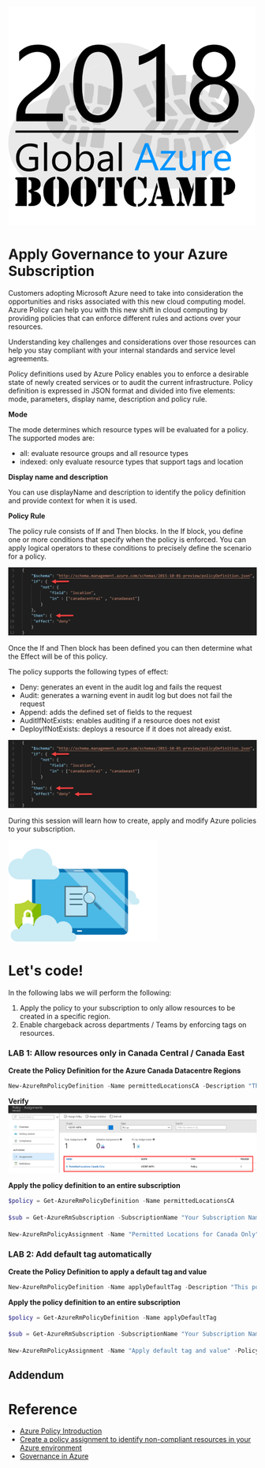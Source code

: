 ![gablogo][gablogo]
# Apply Governance to your Azure Subscription

Customers adopting Microsoft Azure need to take into consideration the opportunities and risks associated with this new cloud computing model. Azure Policy can help you with this new shift in cloud computing by providing policies that can enforce different rules and actions over your resources.

Understanding key challenges and considerations over those resources can help you stay compliant with your internal standards and service level agreements.

Policy definitions used by Azure Policy enables you to enforce a desirable state of newly created services or to audit the current infrastructure. Policy definition is expressed in JSON format and divided into five elements: mode, parameters, display name, description and policy rule.

**Mode**

The mode determines which resource types will be evaluated for a policy. The supported modes are:
- all: evaluate resource groups and all resource types
- indexed: only evaluate resource types that support tags and location

**Display name and description**

You can use displayName and description to identify the policy definition and provide context for when it is used.

**Policy Rule**

The policy rule consists of If and Then blocks. In the If block, you define one or more conditions that specify when the policy is enforced. You can apply logical operators to these conditions to precisely define the scenario for a policy.

![policyRule][policyRule]

Once the If and Then block has been defined you can then determine what the Effect will be of this policy.

The policy supports the following types of effect:
- Deny: generates an event in the audit log and fails the request
- Audit: generates a warning event in audit log but does not fail the request
- Append: adds the defined set of fields to the request
- AuditIfNotExists: enables auditing if a resource does not exist
- DeployIfNotExists: deploys a resource if it does not already exist.

![policyRuleEffect][policyRuleEffect]

During this session will learn how to create, apply and modify Azure policies to your subscription.

![AzurePolicy][AzurePolicy]

# Let's code!

In the following labs we will perform the following:
 1. Apply the policy to your subscription to only allow resources to be created in a specific region.
 2. Enable chargeback across departments / Teams by enforcing tags on resources.

### LAB 1: Allow resources only in Canada Central / Canada East

**Create the Policy Definition for the Azure Canada Datacentre Regions**

```powershell
New-AzureRmPolicyDefinition -Name permittedLocationsCA -Description "This policy configures restrictions to only allow resource deployment in the Canadian Azure Regions." -Policy "https://raw.githubusercontent.com/erleonard/AzurePolicy/master/permittedLocationsCA.json"
```
**Verify**
![policyAssignment][policyAssignment]

**Apply the policy definition to an entire subscription**
```powershell
$policy = Get-AzureRmPolicyDefinition -Name permittedLocationsCA

$sub = Get-AzureRmSubscription -SubscriptionName "Your Subscription Name"

New-AzureRmPolicyAssignment -Name "Permitted Locations for Canada Only" -PolicyDefinition $policy -Scope "/subscriptions/$sub" –Sku @{Name='A1';Tier='Standard'}
```
### LAB 2: Add default tag automatically

**Create the Policy Definition to apply a default tag and value**

```powershell
New-AzureRmPolicyDefinition -Name applyDefaultTag -Description "This policy configures the required default tag, and its value." -Policy "https://raw.githubusercontent.com/erleonard/AzurePolicy/master/applyDefaultTag.rules.json" -Parameter "https://raw.githubusercontent.com/erleonard/AzurePolicy/master/applyDefaultTag.parameters.json"
```

**Apply the policy definition to an entire subscription**
```powershell
$policy = Get-AzureRmPolicyDefinition -Name applyDefaultTag

$sub = Get-AzureRmSubscription -SubscriptionName "Your Subscription Name"

New-AzureRmPolicyAssignment -Name "Apply default tag and value" -PolicyDefinition $policy -Scope "/subscriptions/$sub"
```

## Addendum

# Reference
* [Azure Policy Introduction](https://docs.microsoft.com/en-us/azure/azure-policy/azure-policy-introduction)
* [Create a policy assignment to identify non-compliant resources in your Azure environment](https://docs.microsoft.com/en-us/azure/azure-policy/assign-policy-definition)
* [Governance in Azure](https://docs.microsoft.com/en-us/azure/security/governance-in-azure)

[policyRule]: ./media/policyRule.png "Azure Policy Rule"
[policyRuleEffect]: ./media/policyRuleEffect.png "Azure Policy Rule Effect"
[policyAssignment]: ./media/policyAssignment.png "Azure Policy Assignment"
[AzurePolicy]: ./media/add-policies.png "Azure Policy"
[gablogo]: ../media/logo-2018-500x444.png "Global Azure Bootcamp logo"